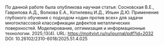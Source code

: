 По данной работе была опубликова научная статья:
Сосновская В.Е., Гаврилова А.Д., Волкова Е.А., Котилевец И.Д., Ильин Д.Ю. Применение глубокого обучения с подходом «один против всех» для задачи многоклассовой классификации дефектов металлических поверхностей.
Моделирование, оптимизация и информационные технологии. 2025;13(4).
URL: https://moitvivt.ru/ru/journal/pdf?id=2032 DOI: 10.26102/2310-6018/2025.51.4.025
